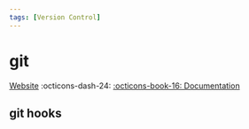 ```yaml
---
tags: [Version Control]
---
```


# git

[Website][git] :octicons-dash-24: [:octicons-book-16: Documentation][git-docs]

[git]: https://git-scm.com/
[git-docs]: https://git-scm.com/doc

## git hooks
